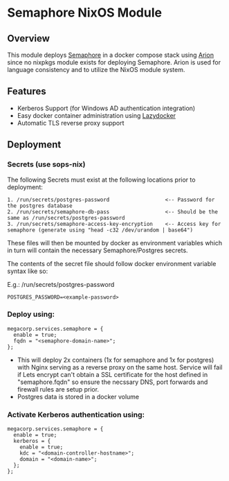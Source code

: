 # Semaphore NixOS Module

## Overview
This module deploys [Semaphore](https://semaphoreui.com/) in a docker compose stack using [Arion](https://github.com/hercules-ci/arion) since no nixpkgs module exists for deploying Semaphore. Arion is used for language consistency and to utilize the NixOS module system.

## Features
- Kerberos Support (for Windows AD authentication integration)
- Easy docker container administration using [Lazydocker](https://github.com/jesseduffield/lazydocker)
- Automatic TLS reverse proxy support

## Deployment

### Secrets (use sops-nix)
The following Secrets must exist at the following locations prior to deployment:
```
1. /run/secrets/postgres-password                  <-- Password for the postgres database
2. /run/secrets/semaphore-db-pass                  <-- Should be the same as /run/secrets/postgres-password
3. /run/secrets/semaphore-access-key-encryption    <-- Access key for semaphore (generate using "head -c32 /dev/urandom | base64")
```

These files will then be mounted by docker as environment variables which in turn will contain the necessary Semaphore/Postgres secrets.

The contents of the secret file should follow docker environment variable syntax like so:

E.g.: /run/secrets/postgres-password
```
POSTGRES_PASSWORD=<example-password>
```

### Deploy using:
```
megacorp.services.semaphore = {
  enable = true;
  fqdn = "<semaphore-domain-name>";
};
```
- This will deploy 2x containers (1x for semaphore and 1x for postgres) with Nginx serving as a reverse proxy on the same host. Service will fail if Lets encrypt can't obtain a SSL certificate for the host defined in "semaphore.fqdn" so ensure the necssary DNS, port forwards and firewall rules are setup prior.
- Postgres data is stored in a docker volume

### Activate Kerberos authentication using:
```
megacorp.services.semaphore = {
  enable = true;
  kerberos = {
    enable = true;
    kdc = "<domain-controller-hostname>";
    domain = "<domain-name>";
  };
};
```
